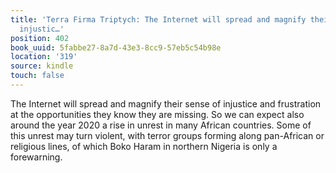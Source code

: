 ```yaml
---
title: 'Terra Firma Triptych: The Internet will spread and magnify their sense of
  injustic…'
position: 402
book_uuid: 5fabbe27-8a7d-43e3-8cc9-57eb5c54b98e
location: '319'
source: kindle
touch: false
---
```


The Internet will spread and magnify their sense of injustice and frustration at the opportunities they know they are missing. So we can expect also around the year 2020 a rise in unrest in many African countries. Some of this unrest may turn violent, with terror groups forming along pan-African or religious lines, of which Boko Haram in northern Nigeria is only a forewarning.